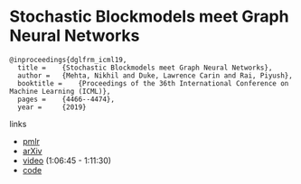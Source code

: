 # Stochastic Blockmodels meet Graph Neural Networks

```
@inproceedings{dglfrm_icml19,
  title = 	 {Stochastic Blockmodels meet Graph Neural Networks},
  author = 	 {Mehta, Nikhil and Duke, Lawrence Carin and Rai, Piyush},
  booktitle = 	 {Proceedings of the 36th International Conference on Machine Learning (ICML)},
  pages = 	 {4466--4474},
  year = 	 {2019}
```

links
- [pmlr](http://proceedings.mlr.press/v97/mehta19a.html)
- [arXiv](https://arxiv.org/abs/1905.05738)
- [video](https://slideslive.com/38917935/networks-and-relational-learning?t=4259) (1:06:45 - 1:11:30)
- [code](https://github.com/nikhil-dce/SBM-meet-GNN)
